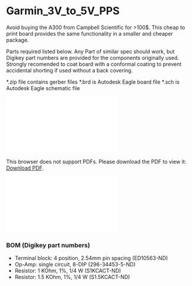 # Garmin_3V_to_5V_PPS
Avoid buying the A300 from Campbell Scientific for >100$. This cheap to print board provides the same functionality in a smaller and cheaper package.

Parts required listed below. Any Part of similar spec should work, but Digikey part numbers are provided for the components originally used. Strongly recomended to coat board with a conformal coating to prevent accidental shorting if used without a back covering.

*.zip file contains gerber files
*.brd is Autodesk Eagle board file
*.sch is Autodesk Eagle schematic file

<object data="V1_DIL.pdf" type="application/pdf" width="700px" height="700px">
    <embed src="V1_DIL.pdf">
        <p>This browser does not support PDFs. Please download the PDF to view it: <a href="V1_DIL.pdf">Download PDF</a>.</p>
    </embed>
</object>

![Schematic](V1_DIL.pdf)

### BOM (Digikey part numbers)
- Terminal block: 4 position, 2.54mm pin spacing (ED10563-ND)
- Op-Amp: single circuit, 8-DIP (296-34453-5-ND) 
- Resistor: 1 KOhm, 1%, 1/4 W (S1KCACT-ND)
- Resistor: 1.5 KOhm, 1%, 1/4 W (S1.5KCACT-ND)


